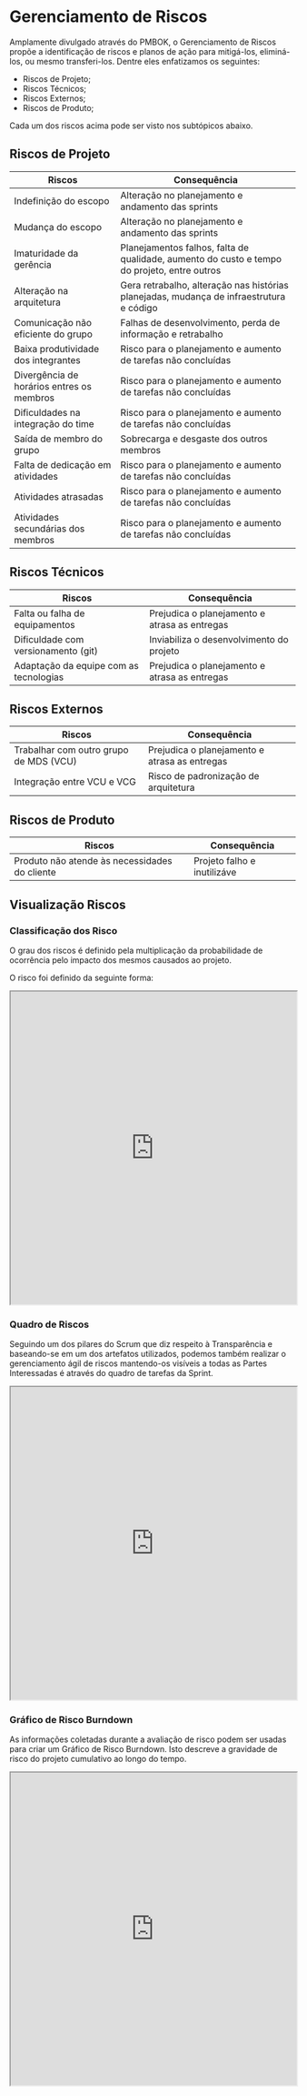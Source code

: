# Gerenciamento de Riscos

Amplamente divulgado através do PMBOK, o Gerenciamento de Riscos propõe a identificação de riscos e planos de ação para mitigá-los, eliminá-los, ou mesmo transferi-los. Dentre eles enfatizamos os seguintes:

- Riscos de Projeto;
- Riscos Técnicos;
- Riscos Externos;
- Riscos de Produto;

Cada um dos riscos acima pode ser visto nos subtópicos abaixo.


## Riscos de Projeto

| Riscos | Consequência |
|--------|--------------|
| Indefinição do escopo | Alteração no planejamento e andamento das sprints |
| Mudança do escopo | Alteração no planejamento e andamento das sprints |
| Imaturidade da gerência | Planejamentos falhos, falta de qualidade, aumento do custo e tempo do projeto, entre outros |
| Alteração na arquitetura | Gera retrabalho, alteração nas histórias planejadas, mudança de infraestrutura e código |
| Comunicação não eficiente do grupo | Falhas de desenvolvimento, perda de informação e retrabalho |
| Baixa produtividade dos integrantes  | Risco para o planejamento e aumento de tarefas não concluídas |
| Divergência de horários entres os membros | Risco para o planejamento e aumento de tarefas não concluídas |
| Dificuldades na integração do time | Risco para o planejamento e aumento de tarefas não concluídas |
| Saída de membro do grupo | Sobrecarga e desgaste dos outros membros |
| Falta de dedicação em atividades | Risco para o planejamento e aumento de tarefas não concluídas |
| Atividades atrasadas | Risco para o planejamento e aumento de tarefas não concluídas |
| Atividades secundárias dos membros | Risco para o planejamento e aumento de tarefas não concluídas |

## Riscos Técnicos

| Riscos | Consequência |
|--------|--------------|
| Falta ou falha de equipamentos | Prejudica o planejamento e atrasa as entregas |
| Dificuldade com versionamento (git) | Inviabiliza o desenvolvimento do projeto |
| Adaptação da equipe com as tecnologias | Prejudica o planejamento e atrasa as entregas |

## Riscos Externos

| Riscos | Consequência |
|--------|--------------|
| Trabalhar com outro grupo de MDS (VCU) | Prejudica o planejamento e atrasa as entregas |
| Integração entre VCU e VCG | Risco de padronização de arquitetura |


## Riscos de Produto

| Riscos | Consequência |
|--------|--------------|
| Produto não atende às necessidades do cliente | Projeto falho e inutilizáve |


## Visualização Riscos

### Classificação dos Risco

O grau dos riscos é definido pela multiplicação da probabilidade de ocorrência pelo impacto dos mesmos causados ao projeto.

O risco foi definido da seguinte forma:

<iframe src="https://docs.google.com/spreadsheets/d/e/2PACX-1vRLb3lE3sxjpEGw9bj2BjB9fAkXbtI0tB6OP0w0xl5YT3yLAqh5DrINCXVH00uIeNnAgwgsvmnH7OcB/pubhtml?gid=759299233&single=true" width="100%" height="550px"></iframe>

### Quadro de Riscos

Seguindo um dos pilares do Scrum que diz respeito à Transparência e baseando-se em um dos artefatos utilizados, podemos também realizar o gerenciamento ágil de riscos mantendo-os visíveis a todas as Partes Interessadas é através do quadro de tarefas da Sprint.

<iframe src="https://docs.google.com/spreadsheets/d/e/2PACX-1vRLb3lE3sxjpEGw9bj2BjB9fAkXbtI0tB6OP0w0xl5YT3yLAqh5DrINCXVH00uIeNnAgwgsvmnH7OcB/pubhtml?gid=869326400&single=true" width="100%" height="550px"></iframe>


### Gráfico de Risco Burndown

As informações coletadas durante a avaliação de risco podem ser usadas para criar um Gráfico de Risco Burndown. Isto descreve a gravidade de risco do projeto cumulativo ao longo do tempo.

<iframe src="https://docs.google.com/spreadsheets/d/e/2PACX-1vRLb3lE3sxjpEGw9bj2BjB9fAkXbtI0tB6OP0w0xl5YT3yLAqh5DrINCXVH00uIeNnAgwgsvmnH7OcB/pubhtml?gid=796969171&single=true" width="100%" height="550px"></iframe>

